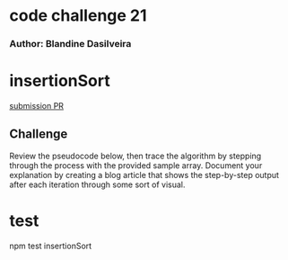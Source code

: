 # code challenge 21


### Author: Blandine Dasilveira

# insertionSort

[submission PR](https://github.com/Blandine12/data-structures-and-algorithms/blob/insertionSort/code-challenges/401/algorithm/insertionSort/readme.md)

## Challenge

Review the pseudocode below, then trace the algorithm by stepping through the process with the provided sample array. Document your explanation by creating a blog article that shows the step-by-step output after each iteration through some sort of visual.


# test 
npm test insertionSort